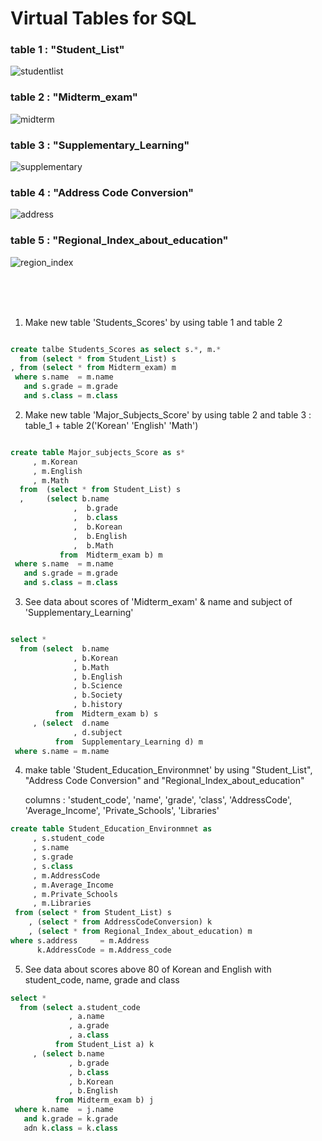 Virtual Tables for SQL
===============================================

### table 1 : "Student_List"

![studentlist](https://user-images.githubusercontent.com/33271520/44142112-286a2b2a-a0ba-11e8-97f2-d511711cade4.jpg)


### table 2 : "Midterm_exam"

![midterm](https://user-images.githubusercontent.com/33271520/44142109-28124824-a0ba-11e8-8d48-90cfab0bf852.jpg)


### table 3 : "Supplementary_Learning"

![supplementary](https://user-images.githubusercontent.com/33271520/44142113-2894685e-a0ba-11e8-8581-a5d334040838.jpg)


### table 4 : "Address Code Conversion"

![address](https://user-images.githubusercontent.com/33271520/44142107-27e752ae-a0ba-11e8-8df1-d940eed6ee51.jpg)


### table 5 : "Regional_Index_about_education"

![region_index](https://user-images.githubusercontent.com/33271520/44142111-283b34a0-a0ba-11e8-980e-bb9721721324.jpg)

<br>
<br>
<br>

1. Make new table 'Students_Scores' by using table 1 and table 2  

```sql

create talbe Students_Scores as select s.*, m.*
  from (select * from Student_List) s
, from (select * from Midterm_exam) m
 where s.name  = m.name
   and s.grade = m.grade
   and s.class = m.class

```

2. Make new table 'Major_Subjects_Score' by using table 2 and table 3 : table_1 + table 2('Korean' 'English' 'Math')

```sql

create table Major_subjects_Score as s*
     , m.Korean
     , m.English
     , m.Math
  from  (select * from Student_List) s
  ,     (select b.name
              ,  b.grade
              ,  b.class
              ,  b.Korean
              ,  b.English
              ,  b.Math
           from  Midterm_exam b) m
 where s.name  = m.name
   and s.grade = m.grade
   and s.class = m.class
```

3. See data about scores of 'Midterm_exam' & name and subject of 'Supplementary_Learning'

```sql

select *
  from (select  b.name
              , b.Korean
              , b.Math
              , b.English
              , b.Science
              , b.Society
              , b.history
          from  Midterm_exam b) s
     , (select  d.name
              , d.subject
          from  Supplementary_Learning d) m
 where s.name = m.name   
 ```
 
 4. make table 'Student_Education_Environmnet' by using "Student_List", "Address Code Conversion" and "Regional_Index_about_education"  
    
    columns : 'student_code', 'name', 'grade', 'class', 'AddressCode', 'Average_Income', 'Private_Schools', 'Libraries'
    
```sql
create table Student_Education_Environmnet as 
     , s.student_code
     , s.name
     , s.grade
     , s.class
     , m.AddressCode
     , m.Average_Income
     , m.Private_Schools
     , m.Libraries
 from (select * from Student_List) s
    , (select * from AddressCodeConversion) k  
    , (select * from Regional_Index_about_education) m
where s.address     = m.Address    
      k.AddressCode = m.Address_code

```
    
5. See data about scores above 80 of Korean and English with student_code, name, grade and class

```sql
select *
  from (select a.student_code
             , a.name
             , a.grade
             , a.class
          from Student_List a) k
     , (select b.name
             , b.grade
             , b.class
             , b.Korean
             , b.English
          from Midterm_exam b) j
 where k.name  = j.name
   and k.grade = k.grade
   adn k.class = k.class


           
